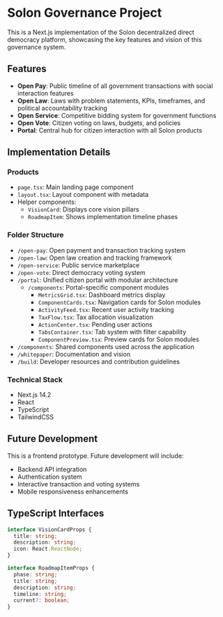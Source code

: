 # Solon Governance Project

This is a Next.js implementation of the Solon decentralized direct democracy platform, showcasing the key features and vision of this governance system.

## Features

- **Open Pay**: Public timeline of all government transactions with social interaction features
- **Open Law**: Laws with problem statements, KPIs, timeframes, and political accountability tracking
- **Open Service**: Competitive bidding system for government functions
- **Open Vote**: Citizen voting on laws, budgets, and policies
- **Portal**: Central hub for citizen interaction with all Solon products

## Implementation Details

### Products

- `page.tsx`: Main landing page component
- `layout.tsx`: Layout component with metadata
- Helper components:
  - `VisionCard`: Displays core vision pillars
  - `RoadmapItem`: Shows implementation timeline phases

### Folder Structure

- `/open-pay`: Open payment and transaction tracking system
- `/open-law`: Open law creation and tracking framework
- `/open-service`: Public service marketplace
- `/open-vote`: Direct democracy voting system
- `/portal`: Unified citizen portal with modular architecture
  - `/components`: Portal-specific component modules
    - `MetricsGrid.tsx`: Dashboard metrics display
    - `ComponentCards.tsx`: Navigation cards for Solon modules
    - `ActivityFeed.tsx`: Recent user activity tracking
    - `TaxFlow.tsx`: Tax allocation visualization
    - `ActionCenter.tsx`: Pending user actions
    - `TabsContainer.tsx`: Tab system with filter capability
    - `ComponentPreview.tsx`: Preview cards for Solon modules
- `/components`: Shared components used across the application
- `/whitepaper`: Documentation and vision
- `/build`: Developer resources and contribution guidelines

### Technical Stack

- Next.js 14.2
- React
- TypeScript
- TailwindCSS

## Future Development

This is a frontend prototype. Future development will include:

- Backend API integration
- Authentication system
- Interactive transaction and voting systems
- Mobile responsiveness enhancements

## TypeScript Interfaces

```typescript
interface VisionCardProps {
  title: string;
  description: string;
  icon: React.ReactNode;
}

interface RoadmapItemProps {
  phase: string;
  title: string;
  description: string;
  timeline: string;
  current?: boolean;
}
```
